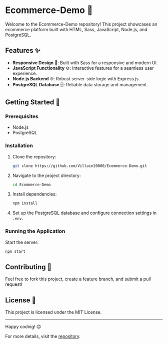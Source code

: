 
# Ecommerce-Demo 🛒

Welcome to the Ecommerce-Demo repository! This project showcases an ecommerce platform built with HTML, Sass, JavaScript, Node.js, and PostgreSQL.

## Features ✨

- **Responsive Design** 📱: Built with Sass for a responsive and modern UI.  
- **JavaScript Functionality** ⚙️: Interactive features for a seamless user experience.  
- **Node.js Backend** 🌐: Robust server-side logic with Express.js.  
- **PostgreSQL Database** 🗄️: Reliable data storage and management.  

## Getting Started 🚀

### Prerequisites

- Node.js  
- PostgreSQL  

### Installation

1. Clone the repository:  
   ```bash
   git clone https://github.com/Villain20000/Ecommerce-Demo.git
   ```
2. Navigate to the project directory:  
   ```bash
   cd Ecommerce-Demo
   ```
3. Install dependencies:  
   ```bash
   npm install
   ```
4. Set up the PostgreSQL database and configure connection settings in `.env`.

### Running the Application

Start the server:  
```bash
npm start
```

## Contributing 🤝

Feel free to fork this project, create a feature branch, and submit a pull request!

## License 📄

This project is licensed under the MIT License.

---

Happy coding! 😊

For more details, visit the [repository](https://github.com/Villain20000/Ecommerce-Demo).
